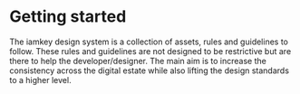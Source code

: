 
# Getting started

The iamkey design system is a collection of assets, rules and guidelines to follow. These rules and guidelines are not designed to be restrictive but are there to help the developer/designer. The main aim is to increase the consistency across the digital estate while also lifting the design standards to a higher level.